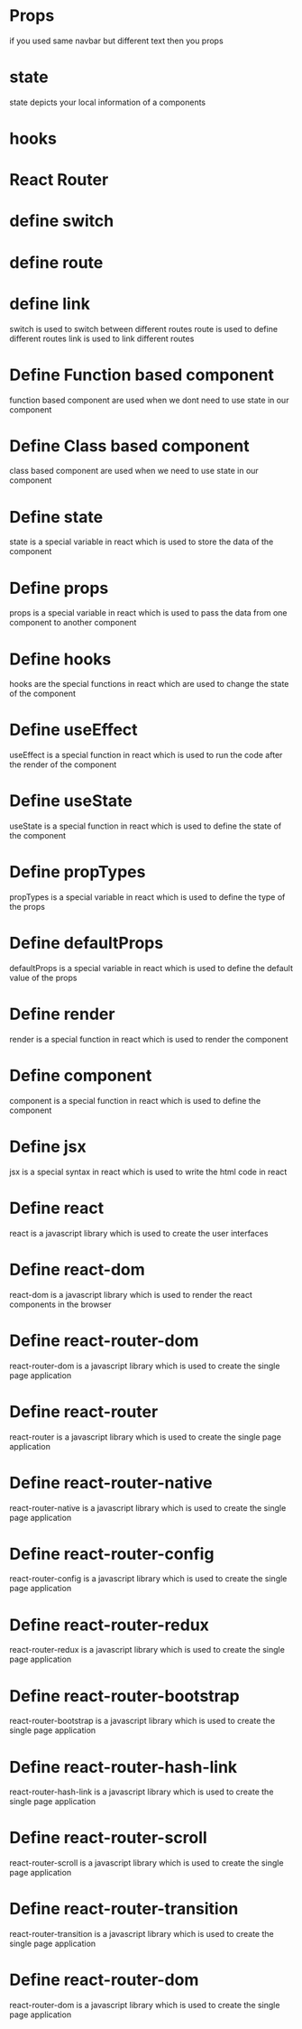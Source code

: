 # Props
if you used same navbar but different text then you props

# state
state depicts your local information of a components

# hooks


# React Router

# define switch
# define route
# define link
switch is used to switch between different routes
route is used to define different routes
link is used to link different routes

# Define Function based component
function based component are used when we dont need to use state in our component
# Define Class based component
class based component are used when we need to use state in our component
# Define state
state is a special variable in react which is used to store the data of the component
# Define props
props is a special variable in react which is used to pass the data from one component to another component
# Define hooks
hooks are the special functions in react which are used to change the state of the component
# Define useEffect
useEffect is a special function in react which is used to run the code after the render of the component
# Define useState
useState is a special function in react which is used to define the state of the component
# Define propTypes
propTypes is a special variable in react which is used to define the type of the props
# Define defaultProps
defaultProps is a special variable in react which is used to define the default value of the props
# Define render
render is a special function in react which is used to render the component
# Define component
component is a special function in react which is used to define the component
# Define jsx
jsx is a special syntax in react which is used to write the html code in react
# Define react
react is a javascript library which is used to create the user interfaces
# Define react-dom
react-dom is a javascript library which is used to render the react components in the browser
# Define react-router-dom
react-router-dom is a javascript library which is used to create the single page application
# Define react-router
react-router is a javascript library which is used to create the single page application
# Define react-router-native
react-router-native is a javascript library which is used to create the single page application
# Define react-router-config
react-router-config is a javascript library which is used to create the single page application
# Define react-router-redux
react-router-redux is a javascript library which is used to create the single page application
# Define react-router-bootstrap
react-router-bootstrap is a javascript library which is used to create the single page application
# Define react-router-hash-link
react-router-hash-link is a javascript library which is used to create the single page application
# Define react-router-scroll
react-router-scroll is a javascript library which is used to create the single page application
# Define react-router-transition
react-router-transition is a javascript library which is used to create the single page application
# Define react-router-dom
react-router-dom is a javascript library which is used to create the single page application
